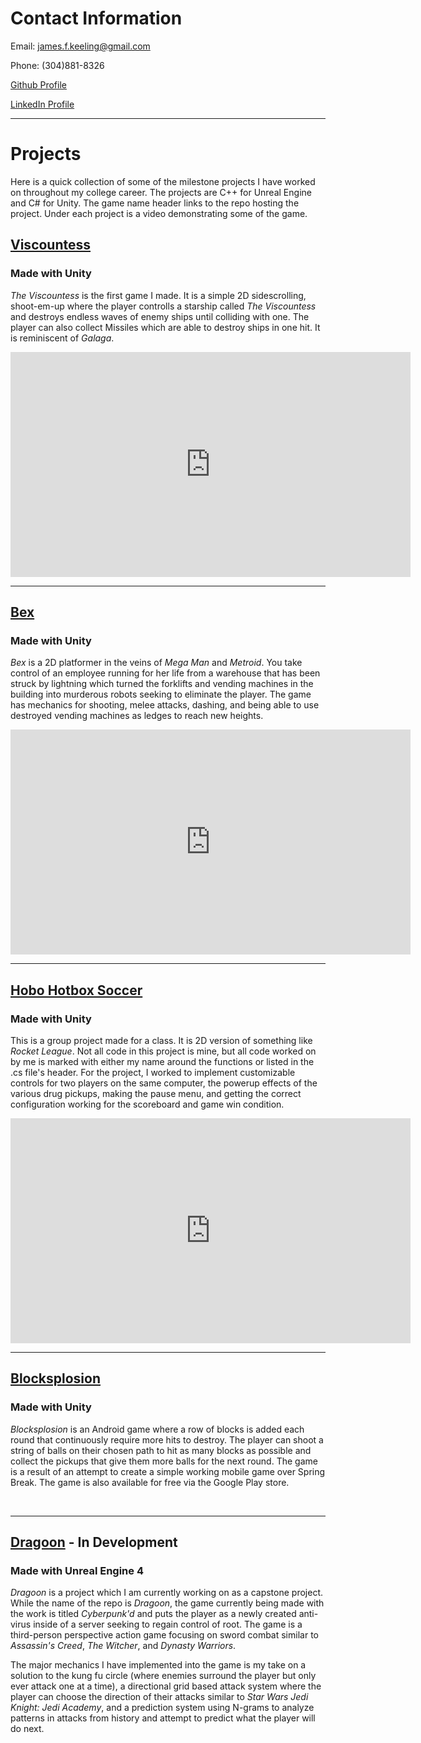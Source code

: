 # Contact Information

Email: james.f.keeling@gmail.com

Phone: (304)881-8326

[Github Profile](https://github.com/scuhooper)

[LinkedIn Profile](https://www.linkedin.com/in/james-keeling-662aa199/)

<hr>

# Projects
Here is a quick collection of some of the milestone projects I have worked on throughout my college career. The projects are C++ for Unreal Engine and C# for Unity. The game name header links to the repo hosting the project. Under each project is a video demonstrating some of the game.

## [Viscountess](https://github.com/scuhooper/viscountess)
### Made with Unity
_The Viscountess_ is the first game I made. It is a simple 2D sidescrolling, shoot-em-up where the player controlls a starship called _The Viscountess_ and destroys endless waves of enemy ships until colliding with one. The player can also collect Missiles which are able to destroy ships in one hit. It is reminiscent of _Galaga_.

<iframe width="640" height="360" src="https://www.youtube.com/embed/fn04_Soot_E" frameborder="0" allowfullscreen></iframe>
<br />
<hr>

## [Bex](https://github.com/scuhooper/bex)
### Made with Unity
_Bex_ is a 2D platformer in the veins of _Mega Man_ and _Metroid_. You take control of an employee running for her life from a warehouse that has been struck by lightning which turned the forklifts and vending machines in the building into murderous robots seeking to eliminate the player. The game has mechanics for shooting, melee attacks, dashing, and being able to use destroyed vending machines as ledges to reach new heights.

<iframe width="640" height="360" src="https://www.youtube.com/embed/0feFNBVT_gU" frameborder="0" allowfullscreen></iframe>
<br />
<hr>

## [Hobo Hotbox Soccer](https://github.com/scuhooper/gaming2D)
### Made with Unity
This is a group project made for a class. It is 2D version of something like _Rocket League_. Not all code in this project is mine, but all code worked on by me is marked with either my name around the functions or listed in the .cs file's header. For the project, I worked to implement customizable controls for two players on the same computer, the powerup effects of the various drug pickups, making the pause menu, and getting the correct configuration working for the scoreboard and game win condition.

<iframe width="640" height="360" src="https://www.youtube.com/embed/-WhgPOvFbg4" frameborder="0" allowfullscreen></iframe>
<br />
<hr>

## [Blocksplosion](https://github.com/scuhooper/BlockBreaker)
### Made with Unity
_Blocksplosion_ is an Android game where a row of blocks is added each round that continuously require more hits to destroy. The player can shoot a string of balls on their chosen path to hit as many blocks as possible and collect the pickups that give them more balls for the next round. The game is a result of an attempt to create a simple working mobile game over Spring Break. The game is also available for free via the Google Play store.

<br />
<hr>

## [Dragoon](https://github.com/scuhooper/Dragoon) - In Development
### Made with Unreal Engine 4
_Dragoon_ is a project which I am currently working on as a capstone project. While the name of the repo is _Dragoon_, the game currently being made with the work is titled _Cyberpunk'd_ and puts the player as a newly created anti-virus inside of a server seeking to regain control of root. The game is a third-person perspective action game focusing on sword combat similar to _Assassin's Creed_, _The Witcher_, and _Dynasty Warriors_.

The major mechanics I have implemented into the game is my take on a solution to the kung fu circle (where enemies surround the player but only ever attack one at a time), a directional grid based attack system where the player can choose the direction of their attacks similar to _Star Wars Jedi Knight: Jedi Academy_, and a prediction system using N-grams to analyze patterns in attacks from history and attempt to predict what the player will do next.
